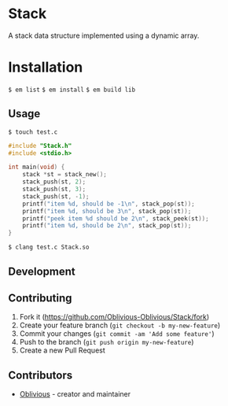# Stack

A stack data structure implemented using a dynamic array.

# Installation

`$ em list`
`$ em install`
`$ em build lib`

## Usage

`$ touch test.c`

```c
#include "Stack.h"
#include <stdio.h>

int main(void) {
    stack *st = stack_new();
    stack_push(st, 2);
    stack_push(st, 3);
    stack_push(st, -1);
    printf("item %d, should be -1\n", stack_pop(st));
    printf("item %d, should be 3\n", stack_pop(st));
    printf("peek item %d should be 2\n", stack_peek(st));
    printf("item %d, should be 2\n", stack_pop(st));
}
```

`$ clang test.c Stack.so`

## Development

## Contributing

1. Fork it (<https://github.com/Oblivious-Oblivious/Stack/fork>)
2. Create your feature branch (`git checkout -b my-new-feature`)
3. Commit your changes (`git commit -am 'Add some feature'`)
4. Push to the branch (`git push origin my-new-feature`)
5. Create a new Pull Request

## Contributors

- [Oblivious](https://github.com/Oblivious-Oblivious) - creator and maintainer
